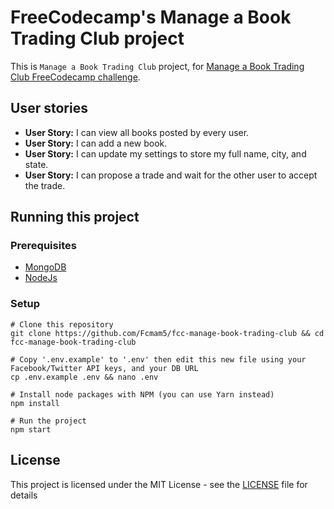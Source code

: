 # FreeCodecamp's Manage a Book Trading Club project

This is `Manage a Book Trading Club` project, for [Manage a Book Trading Club FreeCodecamp challenge](https://www.freecodecamp.org/challenges/manage-a-book-trading-club).

## User stories
* **User Story:** I can view all books posted by every user.
* **User Story:** I can add a new book.
* **User Story:** I can update my settings to store my full name, city, and state.
* **User Story:** I can propose a trade and wait for the other user to accept the trade.

## Running this project

### Prerequisites
* [MongoDB](https://docs.mongodb.com/manual/installation/)
* [NodeJs](http://nodejs.org/download/)

### Setup

```shell
# Clone this repository
git clone https://github.com/Fcmam5/fcc-manage-book-trading-club && cd fcc-manage-book-trading-club

# Copy '.env.example' to '.env' then edit this new file using your Facebook/Twitter API keys, and your DB URL
cp .env.example .env && nano .env

# Install node packages with NPM (you can use Yarn instead)
npm install

# Run the project
npm start
```


## License
This project is licensed under the MIT License - see the [LICENSE](./LICENSE) file for details

